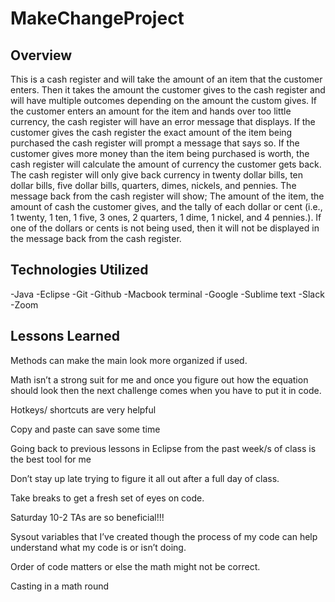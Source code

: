 # MakeChangeProject

## Overview

This is a cash register and will take the amount of an item that the customer enters. Then it takes the amount the customer gives to the cash register and will have multiple outcomes depending on the amount the custom gives. If the customer enters an amount for the item and hands over too little currency, the cash register will have an error message that displays. If the customer gives the cash register the exact amount of the item being purchased the cash register will prompt a message that says so. If the customer gives more money than the item being purchased is worth, the cash register will calculate the amount of currency the customer gets back. The cash register will only give back currency in twenty dollar bills, ten dollar bills, five dollar bills, quarters, dimes, nickels, and pennies. The message back from the cash register will show; The amount of the item, the amount of cash the customer gives, and the tally of each dollar or cent (i.e., 1 twenty, 1 ten, 1 five, 3 ones, 2 quarters, 1 dime, 1 nickel, and 4 pennies.). If one of the dollars or cents is not being used, then it will not be displayed in the message back from the cash register. 

## Technologies Utilized

-Java
-Eclipse
-Git
-Github
-Macbook terminal
-Google
-Sublime text
-Slack
-Zoom


## Lessons Learned 

Methods can make the main look more organized if used. 

Math isn’t a strong suit for me and once you figure out how the equation should look then the next challenge comes when you have to put it in code.

Hotkeys/ shortcuts are very helpful

Copy and paste can save some time

Going back to previous lessons in Eclipse from the past week/s of class is the best tool for me

Don’t stay up late trying to figure it all out after a full day of class. 

Take breaks to get a fresh set of eyes on code.

Saturday 10-2 TAs are so beneficial!!!

Sysout variables that I’ve created though the process of my code can help understand what my code is or isn’t doing. 

Order of code matters or else the math might not be correct. 

Casting in a math round 




